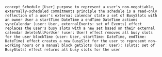 `
concept Schedule [User]
  purpose to represent a user's non-negotiable, externally-scheduled commitments
  principle the schedule is a read-only reflection of a user's external calendar
  state
    a set of BusySlots with
      an owner User
      a startTime DateTime
      a endTime DateTime
  actions
    syncCalendar (user: User, externalEvents: set of Events)
      effect replaces the user's busy slots with a new set based on their external calendar
    deleteAllForUser (user: User)
      effect removes all busy slots for the user
    blockTime (user: User, startTime: DateTime, endTime: DateTime)
      effect creates a new BusySlot for the user to represent non-working hours or a manual block
    getSlots (user: User): (slots: set of BusySlots)
      effect returns all busy slots for the user
`